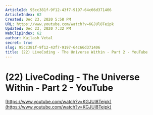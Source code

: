 ```yaml
---
ArticleId: 95cc381f-9f12-43f7-9197-64c66d371406
ArticleIndex: 62
Created: Dec 23, 2020 5:58 PM
URL: https://www.youtube.com/watch?v=KGJUl8Teipk
Updated: Dec 23, 2020 7:32 PM
WebClipIndex: 62
author: Kailash Vetal
secret: true
slug: 95cc381f-9f12-43f7-9197-64c66d371406
title: (22) LiveCoding - The Universe Within - Part 2 - YouTube
---
```

#  (22) LiveCoding - The Universe Within - Part 2 - YouTube
[https://www.youtube.com/watch?v=KGJUl8Teipk](https://www.youtube.com/watch?v=KGJUl8Teipk)
